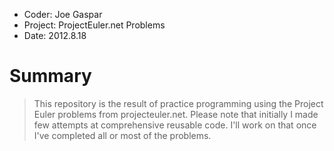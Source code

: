+ Coder:		Joe Gaspar
+ Project:		ProjectEuler.net Problems
+ Date:			2012.8.18

Summary
=======
>This repository is the result of practice programming using the Project Euler
>problems from projecteuler.net. Please note that initially I made few attempts
>at comprehensive reusable code. I'll work on that once I've completed all or
>most of the problems.


